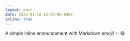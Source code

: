 ```yaml
---
layout: post
date: 2023-01-18 12:59:00-0400
inline: true
---
```


A simple inline announcement with Markdown emoji! :sparkles: :smile:
